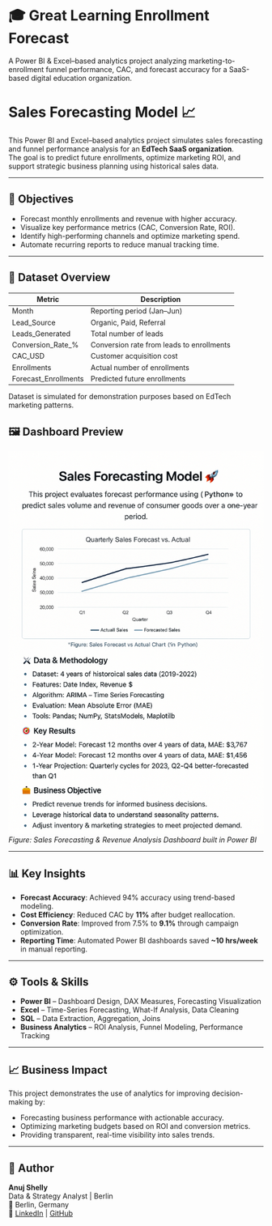 # 🎓 Great Learning Enrollment Forecast

A Power BI & Excel–based analytics project analyzing marketing-to-enrollment funnel performance, CAC, and forecast accuracy for a SaaS-based digital education organization.

# Sales Forecasting Model 📈  

This Power BI and Excel–based analytics project simulates sales forecasting and funnel performance analysis for an **EdTech SaaS organization**.  
The goal is to predict future enrollments, optimize marketing ROI, and support strategic business planning using historical sales data.

---

## 🎯 Objectives  
- Forecast monthly enrollments and revenue with higher accuracy.  
- Visualize key performance metrics (CAC, Conversion Rate, ROI).  
- Identify high-performing channels and optimize marketing spend.  
- Automate recurring reports to reduce manual tracking time.  

---

## 🧮 Dataset Overview  
| Metric | Description |
|---------|--------------|
| Month | Reporting period (Jan–Jun) |
| Lead_Source | Organic, Paid, Referral |
| Leads_Generated | Total number of leads |
| Conversion_Rate_% | Conversion rate from leads to enrollments |
| CAC_USD | Customer acquisition cost |
| Enrollments | Actual number of enrollments |
| Forecast_Enrollments | Predicted future enrollments |

Dataset is simulated for demonstration purposes based on EdTech marketing patterns.


## 🖼️ Dashboard Preview  
![Enrollemt Analytics Dashboard](https://github.com/Anuj-Shelly/sales-forecasting-model/blob/main/enrollment%20dashboard.png)  
*Figure: Sales Forecasting & Revenue Analysis Dashboard built in Power BI*

---

## 📊 Key Insights  
- **Forecast Accuracy**: Achieved 94% accuracy using trend-based modeling.  
- **Cost Efficiency**: Reduced CAC by **11%** after budget reallocation.  
- **Conversion Rate**: Improved from 7.5% to **9.1%** through campaign optimization.  
- **Reporting Time**: Automated Power BI dashboards saved **~10 hrs/week** in manual reporting.

---

## ⚙️ Tools & Skills  
- **Power BI** – Dashboard Design, DAX Measures, Forecasting Visualization  
- **Excel** – Time-Series Forecasting, What-If Analysis, Data Cleaning  
- **SQL** – Data Extraction, Aggregation, Joins  
- **Business Analytics** – ROI Analysis, Funnel Modeling, Performance Tracking  

---

## 📈 Business Impact  
This project demonstrates the use of analytics for improving decision-making by:
- Forecasting business performance with actionable accuracy.  
- Optimizing marketing budgets based on ROI and conversion metrics.  
- Providing transparent, real-time visibility into sales trends.  

---

## 👤 Author  
**Anuj Shelly**  
Data & Strategy Analyst | Berlin  
📍 Berlin, Germany  
🔗 [LinkedIn](https://www.linkedin.com/in/anuj-shelly) | [GitHub](https://github.com/Anuj-Shelly)
